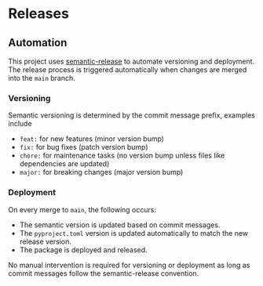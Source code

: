 # Releases

## Automation

This project uses [semantic-release](https://semantic-release.gitbook.io/semantic-release) to automate versioning and deployment. The release process is triggered automatically when changes are merged into the `main` branch.

### Versioning

Semantic versioning is determined by the commit message prefix, examples include

- `feat:` for new features (minor version bump)
- `fix:` for bug fixes (patch version bump)
- `chore:` for maintenance tasks (no version bump unless files like dependencies are updated)
- `major:` for breaking changes (major version bump)

### Deployment

On every merge to `main`, the following occurs:

- The semantic version is updated based on commit messages.
- The `pyproject.toml` version is updated automatically to match the new release version.
- The package is deployed and released.

No manual intervention is required for versioning or deployment as long as commit messages follow the semantic-release convention.
